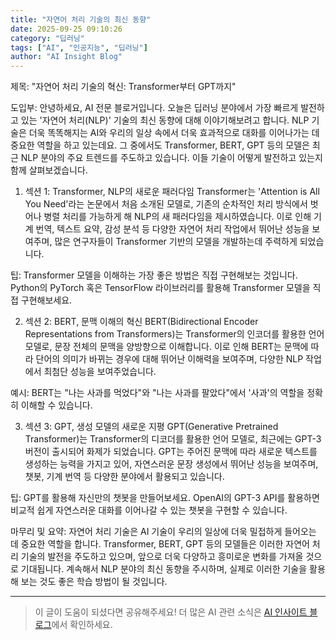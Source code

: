 ```yaml
---
title: "자연어 처리 기술의 최신 동향"
date: 2025-09-25 09:10:26
category: "딥러닝"
tags: ["AI", "인공지능", "딥러닝"]
author: "AI Insight Blog"
---
```


제목: "자연어 처리 기술의 혁신: Transformer부터 GPT까지"

도입부:
안녕하세요, AI 전문 블로거입니다. 오늘은 딥러닝 분야에서 가장 빠르게 발전하고 있는 '자연어 처리(NLP)' 기술의 최신 동향에 대해 이야기해보려고 합니다. NLP 기술은 더욱 똑똑해지는 AI와 우리의 일상 속에서 더욱 효과적으로 대화를 이어나가는 데 중요한 역할을 하고 있는데요. 그 중에서도 Transformer, BERT, GPT 등의 모델은 최근 NLP 분야의 주요 트렌드를 주도하고 있습니다. 이들 기술이 어떻게 발전하고 있는지 함께 살펴보겠습니다.

1. 섹션 1: Transformer, NLP의 새로운 패러다임
Transformer는 'Attention is All You Need'라는 논문에서 처음 소개된 모델로, 기존의 순차적인 처리 방식에서 벗어나 병렬 처리를 가능하게 해 NLP의 새 패러다임을 제시하였습니다. 이로 인해 기계 번역, 텍스트 요약, 감성 분석 등 다양한 자연어 처리 작업에서 뛰어난 성능을 보여주며, 많은 연구자들이 Transformer 기반의 모델을 개발하는데 주력하게 되었습니다.

팁: Transformer 모델을 이해하는 가장 좋은 방법은 직접 구현해보는 것입니다. Python의 PyTorch 혹은 TensorFlow 라이브러리를 활용해 Transformer 모델을 직접 구현해보세요.

2. 섹션 2: BERT, 문맥 이해의 혁신
BERT(Bidirectional Encoder Representations from Transformers)는 Transformer의 인코더를 활용한 언어 모델로, 문장 전체의 문맥을 양방향으로 이해합니다. 이로 인해 BERT는 문맥에 따라 단어의 의미가 바뀌는 경우에 대해 뛰어난 이해력을 보여주며, 다양한 NLP 작업에서 최첨단 성능을 보여주었습니다.

예시: BERT는 "나는 사과를 먹었다"와 "나는 사과를 팔았다"에서 '사과'의 역할을 정확히 이해할 수 있습니다.

3. 섹션 3: GPT, 생성 모델의 새로운 지평
GPT(Generative Pretrained Transformer)는 Transformer의 디코더를 활용한 언어 모델로, 최근에는 GPT-3 버전이 출시되어 화제가 되었습니다. GPT는 주어진 문맥에 따라 새로운 텍스트를 생성하는 능력을 가지고 있어, 자연스러운 문장 생성에서 뛰어난 성능을 보여주며, 챗봇, 기계 번역 등 다양한 분야에서 활용되고 있습니다.

팁: GPT를 활용해 자신만의 챗봇을 만들어보세요. OpenAI의 GPT-3 API를 활용하면 비교적 쉽게 자연스러운 대화를 이어나갈 수 있는 챗봇을 구현할 수 있습니다.

마무리 및 요약:
자연어 처리 기술은 AI 기술이 우리의 일상에 더욱 밀접하게 들어오는 데 중요한 역할을 합니다. Transformer, BERT, GPT 등의 모델들은 이러한 자연어 처리 기술의 발전을 주도하고 있으며, 앞으로 더욱 다양하고 흥미로운 변화를 가져올 것으로 기대됩니다. 계속해서 NLP 분야의 최신 동향을 주시하며, 실제로 이러한 기술을 활용해 보는 것도 좋은 학습 방법이 될 것입니다.

---

> 이 글이 도움이 되셨다면 공유해주세요! 
> 더 많은 AI 관련 소식은 [AI 인사이트 블로그](https://tonyhwang1004.github.io/ai-insight-blog)에서 확인하세요.
